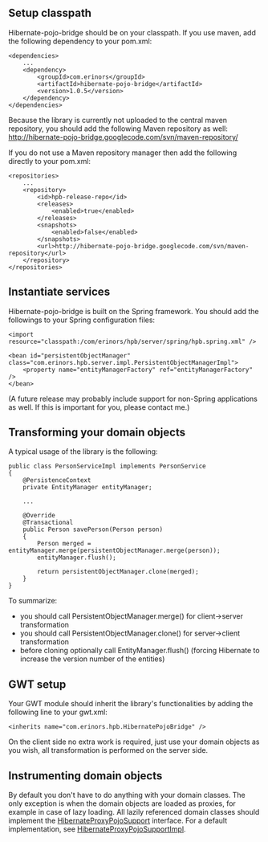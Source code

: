 ## Setup classpath ##

Hibernate-pojo-bridge should be on your classpath. If you use maven, add the following dependency to your pom.xml:

```
<dependencies>
    ...
    <dependency>
        <groupId>com.erinors</groupId>
        <artifactId>hibernate-pojo-bridge</artifactId>
        <version>1.0.5</version>
    </dependency>
</dependencies>
```

Because the library is currently not uploaded to the central maven repository, you should add the following Maven repository as well: http://hibernate-pojo-bridge.googlecode.com/svn/maven-repository/

If you do not use a Maven repository manager then add the following directly to your pom.xml:

```
<repositories>
    ...
    <repository>
        <id>hpb-release-repo</id>
        <releases>
            <enabled>true</enabled>
        </releases>
        <snapshots>
            <enabled>false</enabled>
        </snapshots>
        <url>http://hibernate-pojo-bridge.googlecode.com/svn/maven-repository</url>
    </repository>
</repositories>
```

## Instantiate services ##

Hibernate-pojo-bridge is built on the Spring framework. You should add the followings to your Spring configuration files:

```
<import resource="classpath:/com/erinors/hpb/server/spring/hpb.spring.xml" />

<bean id="persistentObjectManager" class="com.erinors.hpb.server.impl.PersistentObjectManagerImpl">
    <property name="entityManagerFactory" ref="entityManagerFactory" />
</bean>
```

(A future release may probably include support for non-Spring applications as well. If this is important for you, please contact me.)

## Transforming your domain objects ##

A typical usage of the library is the following:

```
public class PersonServiceImpl implements PersonService
{
    @PersistenceContext
    private EntityManager entityManager;

    ...

    @Override
    @Transactional
    public Person savePerson(Person person)
    {
        Person merged = entityManager.merge(persistentObjectManager.merge(person));
        entityManager.flush();
        
        return persistentObjectManager.clone(merged);
    }
}
```

To summarize:
  * you should call PersistentObjectManager.merge() for client->server transformation
  * you should call PersistentObjectManager.clone() for server->client transformation
  * before cloning optionally call EntityManager.flush() (forcing Hibernate to increase the version number of the entities)

## GWT setup ##

Your GWT module should inherit the library's functionalities by adding the following line to your gwt.xml:

```
<inherits name="com.erinors.hpb.HibernatePojoBridge" />
```

On the client side no extra work is required, just use your domain objects as you wish, all transformation is performed on the server side.

## Instrumenting domain objects ##

By default you don't have to do anything with your domain classes.
The only exception is when the domain objects are loaded as proxies, for example in case of lazy loading. All lazily referenced domain classes should implement the [HibernateProxyPojoSupport](http://www.erinors.com/static/developer/project/hibernate-pojo-bridge/apidocs/com/erinors/hpb/client/api/HibernateProxyPojoSupport.html) interface. For a default implementation, see [HibernateProxyPojoSupportImpl](http://www.erinors.com/static/developer/project/hibernate-pojo-bridge/apidocs/com/erinors/hpb/client/api/HibernateProxyPojoSupportImpl.html).